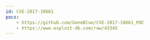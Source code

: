 ```yaml
---
id: CVE-2017-10661
pocs:
    - https://github.com/GeneBlue/CVE-2017-10661_POC
    - https://www.exploit-db.com/raw/43345
---
```

